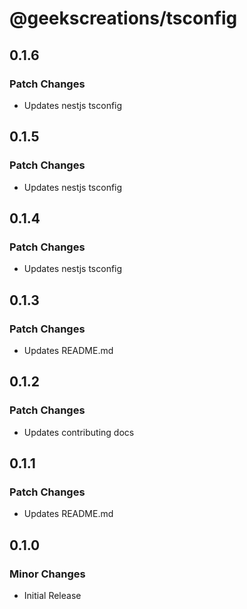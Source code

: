 # @geekscreations/tsconfig

## 0.1.6

### Patch Changes

- Updates nestjs tsconfig

## 0.1.5

### Patch Changes

- Updates nestjs tsconfig

## 0.1.4

### Patch Changes

- Updates nestjs tsconfig

## 0.1.3

### Patch Changes

- Updates README.md

## 0.1.2

### Patch Changes

- Updates contributing docs

## 0.1.1

### Patch Changes

- Updates README.md

## 0.1.0

### Minor Changes

- Initial Release
